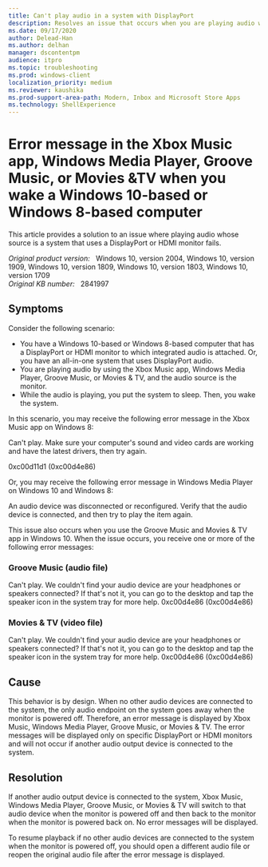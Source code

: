 ```yaml
---
title: Can't play audio in a system with DisplayPort
description: Resolves an issue that occurs when you are playing audio whose source is a system that uses a DisplayPort or HDMI monitor.
ms.date: 09/17/2020
author: Delead-Han
ms.author: delhan
manager: dscontentpm
audience: itpro
ms.topic: troubleshooting
ms.prod: windows-client
localization_priority: medium
ms.reviewer: kaushika
ms.prod-support-area-path: Modern, Inbox and Microsoft Store Apps
ms.technology: ShellExperience
---
```

# Error message in the Xbox Music app, Windows Media Player, Groove Music, or Movies &TV when you wake a Windows 10-based or Windows 8-based computer

This article provides a solution to an issue where playing audio whose source is a system that uses a DisplayPort or HDMI monitor fails.

_Original product version:_ &nbsp; Windows 10, version 2004, Windows 10, version 1909, Windows 10, version 1809, Windows 10, version 1803, Windows 10, version 1709  
_Original KB number:_ &nbsp; 2841997

## Symptoms

Consider the following scenario:

- You have a Windows 10-based or Windows 8-based computer that has a DisplayPort or HDMI monitor to which integrated audio is attached. Or, you have an all-in-one system that uses DisplayPort audio. 
- You are playing audio by using the Xbox Music app, Windows Media Player, Groove Music, or Movies & TV, and the audio source is the monitor. 
- While the audio is playing, you put the system to sleep. Then, you wake the system.

In this scenario, you may receive the following error message in the Xbox Music app on Windows 8:

Can't play. Make sure your computer's sound and video cards are working and have the latest drivers, then try again.

0xc00d11d1 (0xc00d4e86)

Or, you may receive the following error message in Windows Media Player on Windows 10 and Windows 8:

An audio device was disconnected or reconfigured. Verify that the audio device is connected, and then try to play the item again.

This issue also occurs when you use the Groove Music and Movies & TV app in Windows 10. When the issue occurs, you receive one or more of the following error messages:

### Groove Music (audio file)

Can't play. We couldn't find your audio device are your headphones or speakers connected? If that's not it, you can go to the desktop and tap the speaker icon in the system tray for more help. 0xc00d4e86 (0xc00d4e86)

### Movies & TV (video file)

Can't play. We couldn't find your audio device are your headphones or speakers connected? If that's not it, you can go to the desktop and tap the speaker icon in the system tray for more help. 0xc00d4e86 (0xc00d4e86)

## Cause

This behavior is by design. When no other audio devices are connected to the system, the only audio endpoint on the system goes away when the monitor is powered off. Therefore, an error message is displayed by Xbox Music, Windows Media Player, Groove Music, or Movies & TV. The error messages will be displayed only on specific DisplayPort or HDMI monitors and will not occur if another audio output device is connected to the system.

## Resolution

If another audio output device is connected to the system, Xbox Music, Windows Media Player, Groove Music, or Movies & TV will switch to that audio device when the monitor is powered off and then back to the monitor when the monitor is powered back on. No error messages will be displayed.

To resume playback if no other audio devices are connected to the system when the monitor is powered off, you should open a different audio file or reopen the original audio file after the error message is displayed.
